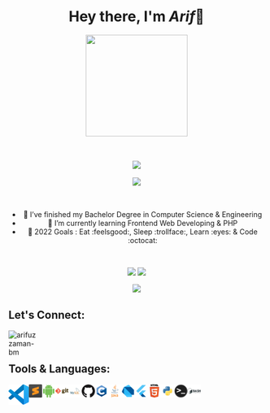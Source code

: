 <h1 align="center"> Hey there, I'm <b><i> Arif</i></b>👦</h1>

<p  align="center">
  <img src="https://media.giphy.com/media/Cmr1OMJ2FN0B2/source.gif" width="200" height="200" /> 
</p>
<br> 
<p align="center">
  <img src="https://komarev.com/ghpvc/?username=B-M-Arifuzzaman&color=yellowgreen&style=plastic&label=People+Watched+This" width="300px">
</p>

<p align="center">
  <img src="https://readme-typing-svg.herokuapp.com?font=Robotot&color=%23F76F6F&size=22&center=true&width=500&lines=I+am+a+Front+End+App+Developer;I+am+a+Web+Designer;I+am+a+Cyber+Security+Enthusiast">
</p>


<br> 
<div align="center">
  <ul  align="center"> 
    <li align="center">🔭 I’ve finished my Bachelor Degree in Computer Science & Engineering </li>
    <li align="center">🌱 I’m currently learning Frontend Web Developing & PHP</li>
    <li align="center">🥅 2022 Goals : Eat :feelsgood:, Sleep :trollface:, Learn :eyes: & Code :octocat: </li>
   </ul>
 </div>
    
 <br>


<p align="center"  height="150px">

<img width="470px" src="https://github-readme-stats.vercel.app/api?username=arifuzzaman-bm&count_private=true&show_icons=true&theme=midnight-purple" />
<img width="470px" src="https://github-readme-streak-stats.herokuapp.com/?user=arifuzzaman-bm&theme=highcontrast" />

</p>

<p align="center">
  <img width="800px" src="https://activity-graph.herokuapp.com/graph?username=arifuzzaman-bm&theme=xcode" />
  
</p>

## Let's Connect:

[<img align="left" alt="arifuzzaman-bm" width="60px" src="https://img.icons8.com/doodle/48/4a90e2/linkedin-circled.png" />][linkedin]


<br />
<br />

## Tools & Languages:
<img align="left" alt="Visual Studio Code" width="40px" src="https://raw.githubusercontent.com/github/explore/80688e429a7d4ef2fca1e82350fe8e3517d3494d/topics/visual-studio-code/visual-studio-code.png" />
<img align="left" alt="Sublime Text" width="26px" src="https://raw.githubusercontent.com/github/explore/80688e429a7d4ef2fca1e82350fe8e3517d3494d/topics/sublime-text/sublime-text.png" />
<img align="left" alt="Android Studio " width="26px" src="https://raw.githubusercontent.com/github/explore/80688e429a7d4ef2fca1e82350fe8e3517d3494d/topics/android/android.png" />
<img align="left" alt="Git" width="26px" src="https://raw.githubusercontent.com/github/explore/80688e429a7d4ef2fca1e82350fe8e3517d3494d/topics/git/git.png" />
<img align="left" alt="MySQL" width="26px" src="https://raw.githubusercontent.com/github/explore/80688e429a7d4ef2fca1e82350fe8e3517d3494d/topics/mysql/mysql.png" />
<img align="left" alt="GitHub" width="26px" src="https://raw.githubusercontent.com/github/explore/78df643247d429f6cc873026c0622819ad797942/topics/github/github.png" />
<img align="left" alt="c" width="26px" src="https://raw.githubusercontent.com/github/explore/80688e429a7d4ef2fca1e82350fe8e3517d3494d/topics/c/c.png" />
<img align="left" alt="java" width="26px" src="https://raw.githubusercontent.com/github/explore/80688e429a7d4ef2fca1e82350fe8e3517d3494d/topics/java/java.png" />
<img align="left" alt="Dart" width="26px" src="https://raw.githubusercontent.com/github/explore/80688e429a7d4ef2fca1e82350fe8e3517d3494d/topics/dart/dart.png" />
<img align="left" alt="flutter" width="26px" src="https://raw.githubusercontent.com/github/explore/80688e429a7d4ef2fca1e82350fe8e3517d3494d/topics/flutter/flutter.png" />
<img align="left" alt="HTML5" width="26px" src="https://raw.githubusercontent.com/github/explore/80688e429a7d4ef2fca1e82350fe8e3517d3494d/topics/html/html.png" />
<img align="left" alt="python" width="26px" src="https://raw.githubusercontent.com/github/explore/80688e429a7d4ef2fca1e82350fe8e3517d3494d/topics/python/python.png" />
<img align="left" alt="Terminal" width="26px" src="https://raw.githubusercontent.com/github/explore/80688e429a7d4ef2fca1e82350fe8e3517d3494d/topics/terminal/terminal.png" />
<img align="left" alt="bash" width="26px" src="https://raw.githubusercontent.com/github/explore/80688e429a7d4ef2fca1e82350fe8e3517d3494d/topics/bash/bash.png" />
<br />
<br />




[linkedin]: https://linkedin.com/in/arifuzzaman-bm
[fiverr]: https://www.fiverr.com/arifuzzaman_bm


